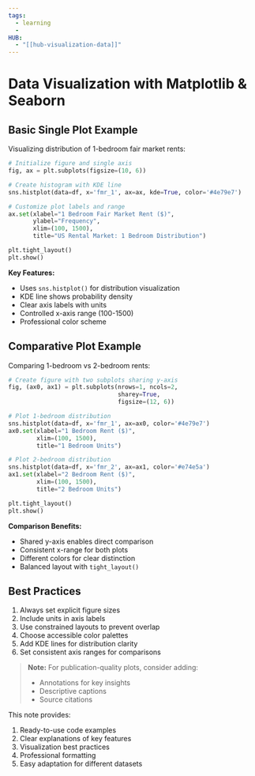 ```yaml
---
tags:
  - learning
  - 
HUB:
  - "[[hub-visualization-data]]"
---
```

# Data Visualization with Matplotlib & Seaborn

## Basic Single Plot Example
Visualizing distribution of 1-bedroom fair market rents:

```python
# Initialize figure and single axis
fig, ax = plt.subplots(figsize=(10, 6))

# Create histogram with KDE line
sns.histplot(data=df, x='fmr_1', ax=ax, kde=True, color='#4e79e7')

# Customize plot labels and range
ax.set(xlabel="1 Bedroom Fair Market Rent ($)",
       ylabel="Frequency",
       xlim=(100, 1500),
       title="US Rental Market: 1 Bedroom Distribution")

plt.tight_layout()
plt.show()
```

**Key Features:**
- Uses `sns.histplot()` for distribution visualization
- KDE line shows probability density
- Clear axis labels with units
- Controlled x-axis range (100-1500)
- Professional color scheme

## Comparative Plot Example
Comparing 1-bedroom vs 2-bedroom rents:

```python
# Create figure with two subplots sharing y-axis
fig, (ax0, ax1) = plt.subplots(nrows=1, ncols=2, 
                               sharey=True,
                               figsize=(12, 6))

# Plot 1-bedroom distribution
sns.histplot(data=df, x='fmr_1', ax=ax0, color='#4e79e7')
ax0.set(xlabel="1 Bedroom Rent ($)",
        xlim=(100, 1500),
        title="1 Bedroom Units")

# Plot 2-bedroom distribution        
sns.histplot(data=df, x='fmr_2', ax=ax1, color='#e74e5a')
ax1.set(xlabel="2 Bedroom Rent ($)",
        xlim=(100, 1500),
        title="2 Bedroom Units")

plt.tight_layout()
plt.show()
```

**Comparison Benefits:**
- Shared y-axis enables direct comparison
- Consistent x-range for both plots
- Different colors for clear distinction
- Balanced layout with `tight_layout()`

## Best Practices
1. Always set explicit figure sizes
2. Include units in axis labels
3. Use constrained layouts to prevent overlap
4. Choose accessible color palettes
5. Add KDE lines for distribution clarity
6. Set consistent axis ranges for comparisons

> **Note:** For publication-quality plots, consider adding:
> - Annotations for key insights
> - Descriptive captions
> - Source citations




This note provides:
1. Ready-to-use code examples
2. Clear explanations of key features
3. Visualization best practices
4. Professional formatting
5. Easy adaptation for different datasets
